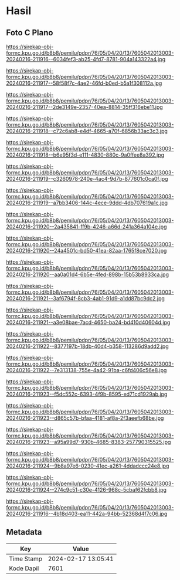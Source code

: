 # Hasil

## Foto C Plano

https://sirekap-obj-formc.kpu.go.id/b8b8/pemilu/pdpr/76/05/04/20/13/7605042013003-20240216-211916--6034fef3-ab25-4fd7-8781-904a143322a4.jpg

https://sirekap-obj-formc.kpu.go.id/b8b8/pemilu/pdpr/76/05/04/20/13/7605042013003-20240216-211917--58f58f7c-4ae2-46fd-b0ed-b5a1f308112a.jpg

https://sirekap-obj-formc.kpu.go.id/b8b8/pemilu/pdpr/76/05/04/20/13/7605042013003-20240216-211917--2de3149e-2357-40ea-8814-35ff316ebe11.jpg

https://sirekap-obj-formc.kpu.go.id/b8b8/pemilu/pdpr/76/05/04/20/13/7605042013003-20240216-211918--c72c6ab8-e4df-4665-a70f-6856b33ac3c3.jpg

https://sirekap-obj-formc.kpu.go.id/b8b8/pemilu/pdpr/76/05/04/20/13/7605042013003-20240216-211918--b6e95f3d-e111-4830-880c-9a0ffee8a392.jpg

https://sirekap-obj-formc.kpu.go.id/b8b8/pemilu/pdpr/76/05/04/20/13/7605042013003-20240216-211919--c3260978-240e-4ac4-9d7b-877601c0ca0f.jpg

https://sirekap-obj-formc.kpu.go.id/b8b8/pemilu/pdpr/76/05/04/20/13/7605042013003-20240216-211919--a7bb3406-144c-4ece-9ddd-4db707619a1c.jpg

https://sirekap-obj-formc.kpu.go.id/b8b8/pemilu/pdpr/76/05/04/20/13/7605042013003-20240216-211920--2a435841-ff9b-4246-a66d-241a364a104e.jpg

https://sirekap-obj-formc.kpu.go.id/b8b8/pemilu/pdpr/76/05/04/20/13/7605042013003-20240216-211920--24a4501c-bd50-41ea-82aa-1765f8ce7020.jpg

https://sirekap-obj-formc.kpu.go.id/b8b8/pemilu/pdpr/76/05/04/20/13/7605042013003-20240216-211920--aa0a01d4-6b5e-4fed-898b-15b53b8933ca.jpg

https://sirekap-obj-formc.kpu.go.id/b8b8/pemilu/pdpr/76/05/04/20/13/7605042013003-20240216-211921--3af6794f-8cb3-4ab1-91d9-a1dd87bc9dc2.jpg

https://sirekap-obj-formc.kpu.go.id/b8b8/pemilu/pdpr/76/05/04/20/13/7605042013003-20240216-211921--a3e08bae-7acd-4650-ba24-bd410d40604d.jpg

https://sirekap-obj-formc.kpu.go.id/b8b8/pemilu/pdpr/76/05/04/20/13/7605042013003-20240216-211922--8377197b-18db-40d4-b358-113286d9add2.jpg

https://sirekap-obj-formc.kpu.go.id/b8b8/pemilu/pdpr/76/05/04/20/13/7605042013003-20240216-211922--7e313138-755e-4a42-91ba-c6fd406c56e8.jpg

https://sirekap-obj-formc.kpu.go.id/b8b8/pemilu/pdpr/76/05/04/20/13/7605042013003-20240216-211923--f5dc552c-6393-4f9b-8595-ed71cd1929ab.jpg

https://sirekap-obj-formc.kpu.go.id/b8b8/pemilu/pdpr/76/05/04/20/13/7605042013003-20240216-211923--d865c57b-bfaa-4181-af8a-2f3aeefb68be.jpg

https://sirekap-obj-formc.kpu.go.id/b8b8/pemilu/pdpr/76/05/04/20/13/7605042013003-20240216-211923--a95a99d7-930b-4685-8383-257790315525.jpg

https://sirekap-obj-formc.kpu.go.id/b8b8/pemilu/pdpr/76/05/04/20/13/7605042013003-20240216-211924--9b8a97e6-0230-41ec-a261-4ddadccc24e8.jpg

https://sirekap-obj-formc.kpu.go.id/b8b8/pemilu/pdpr/76/05/04/20/13/7605042013003-20240216-211924--274c9c51-c30e-4126-968c-5cbaf62fcbb8.jpg

https://sirekap-obj-formc.kpu.go.id/b8b8/pemilu/pdpr/76/05/04/20/13/7605042013003-20240216-211916--4b18d403-ea11-442a-94bb-52368d4f7c06.jpg


## Metadata

| Key        | Value               |
| ---------- | ------------------- |
| Time Stamp | 2024-02-17 13:05:41 |
| Kode Dapil | 7601                |



